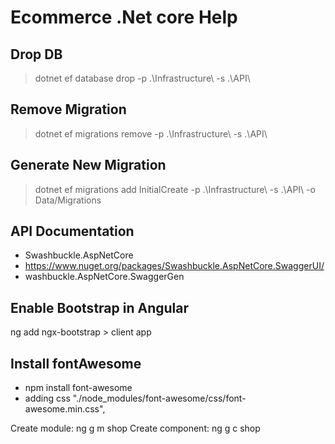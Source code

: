 # Ecommerce .Net core Help

## Drop DB

> dotnet ef database drop -p .\Infrastructure\ -s .\API\

## Remove Migration

> dotnet ef migrations remove  -p .\Infrastructure\ -s .\API\

## Generate New Migration

> dotnet ef migrations add InitialCreate -p .\Infrastructure\ -s .\API\ -o Data/Migrations

## API Documentation
* Swashbuckle.AspNetCore
* https://www.nuget.org/packages/Swashbuckle.AspNetCore.SwaggerUI/
* washbuckle.AspNetCore.SwaggerGen 

## Enable Bootstrap in Angular
 ng add ngx-bootstrap > client app

## Install fontAwesome
* npm install font-awesome
* adding css   "./node_modules/font-awesome/css/font-awesome.min.css",

Create module:          ng g m shop
Create component:       ng g c shop